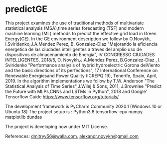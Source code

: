 # predictGE
This project examines the use of traditional methods of multivariate statistical analysis (MSA),time series forecasting (TSF)
and modern machine learning (ML) methods to predict the effective grid load in Green Energy(GE).
In the GE environment description we follow by  O.Novykh, I.Sviridenko,J.A.Mendez Perez, B. Gonzalez-Diaz "Mejorando la eficiencia 
energetica de las ciudades intelligentes a traves del amplio uso de dispositivos de almacenamiento de Energia", IV CONGRESSO 
CIUDADES INTELLIGENTES, 2018/5, O. Novykh,J.A.Mendez Perez, B.Gonzalez-Diaz , I. Sviridenko "Performance analysis of hybrid 
hydroelectric Gorona delViento and the basic directions of its perfections", 17 International Conference on Renewable Energiesand Power 
Quality (ICREPQ`19),  Tenerife, Spain, April, 2019. 
In the algorithm implementations we follow by T.W. Anderson "The Statistical Analysis of Time Series",J.Wilej & Sons, 2011, 
J.Brownlee "Predict the Future with MLPs,CNNs and LSTMs in Python", 2018 and Google' Tensorflow Guide https://www.tensorflow.org/tutorials/

The development framework is PyCharm Community 2020.1 (Windows 10 or Ubuntu 18)
The project setup is :
Python3.6
tensorflow-cpu
numpy
matplotlib
dundas

The project is developing now under MIT License.

References:  dmitryv56@walla.com, alexandr.novykh@gmail.com
